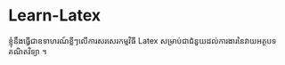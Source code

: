 # Learn-Latex
ខ្ញុំនឹងធ្វើជាឧទាហរណ៍ខ្លីៗលើការសរសេរកម្មវិធី Latex សម្រាប់ជាជំនួយដល់ការងារនៃវាយអត្ថបទគណិតវិទ្យា ។
